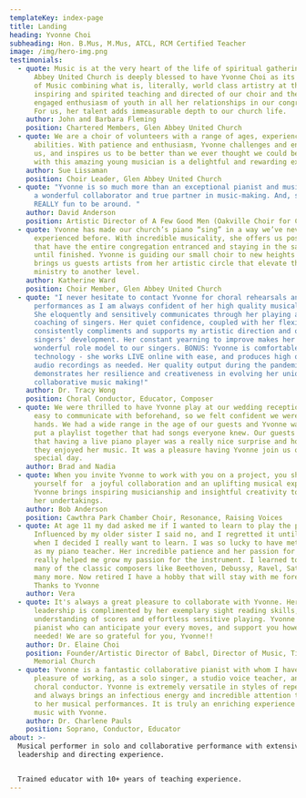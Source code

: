 ```yaml
---
templateKey: index-page
title: Landing
heading: Yvonne Choi
subheading: Hon. B.Mus, M.Mus, ATCL, RCM Certified Teacher
image: /img/hero-img.png
testimonials:
  - quote: Music is at the very heart of the life of spiritual gatherings. Glen
      Abbey United Church is deeply blessed to have Yvonne Choi as its Director
      of Music combining what is, literally, world class artistry at the piano;
      inspiring and spirited teaching and directed of our choir and the joyful
      engaged enthusiasm of youth in all her relationships in our congregation.
      For us, her talent adds immeasurable depth to our church life.
    author: John and Barbara Fleming
    position: Chartered Members, Glen Abbey United Church
  - quote: We are a choir of volunteers with a range of ages, experience, and
      abilities. With patience and enthusiasm, Yvonne challenges and encourages
      us, and inspires us to be better than we ever thought we could be. Working
      with this amazing young musician is a delightful and rewarding experience.
    author: Sue Lissaman
    position: Choir Leader, Glen Abbey United Church
  - quote: "Yvonne is so much more than an exceptional pianist and musician - she is
      a wonderful collaborator and true partner in music-making. And, she’s
      REALLY fun to be around. "
    author: David Anderson
    position: Artistic Director of A Few Good Men (Oakville Choir for Children & Youth)
  - quote: Yvonne has made our church’s piano “sing” in a way we’ve never
      experienced before. With incredible musicality, she offers us postludes
      that have the entire congregation entranced and staying in the sanctuary
      until finished. Yvonne is guiding our small choir to new heights and
      brings us guests artists from her artistic circle that elevate the music
      ministry to another level.
    author: Katherine Ward
    position: Choir Member, Glen Abbey United Church
  - quote: "I never hesitate to contact Yvonne for choral rehearsals and
      performances as I am always confident of her high quality musical output.
      She eloquently and sensitively communicates through her playing and
      coaching of singers. Her quiet confidence, coupled with her flexibility
      consistently compliments and supports my artistic direction and our
      singers' development. Her constant yearning to improve makes her a
      wonderful role model to our singers. BONUS: Yvonne is comfortable with
      technology - she works LIVE online with ease, and produces high quality
      audio recordings as needed. Her quality output during the pandemic
      demonstrates her resilience and creativeness in evolving her unique art of
      collaborative music making!"
    author: Dr. Tracy Wong
    position: Choral Conductor, Educator, Composer
  - quote: We were thrilled to have Yvonne play at our wedding reception. She was
      easy to communicate with beforehand, so we felt confident we were in good
      hands. We had a wide range in the age of our guests and Yvonne was able to
      put a playlist together that had songs everyone knew. Our guests commented
      that having a live piano player was a really nice surprise and how much
      they enjoyed her music. It was a pleasure having Yvonne join us on our
      special day.
    author: Brad and Nadia
  - quote: When you invite Yvonne to work with you on a project, you should prepare
      yourself for  a joyful collaboration and an uplifting musical experience.
      Yvonne brings inspiring musicianship and insightful creativity to all of
      her undertakings.
    author: Bob Anderson
    position: Cawthra Park Chamber Choir, Resonance, Raising Voices
  - quote: At age 11 my dad asked me if I wanted to learn to play the piano.
      Influenced by my older sister I said no, and I regretted it until I was 58
      when I decided I really want to learn. I was so lucky to have met Yvonne
      as my piano teacher. Her incredible patience and her passion for the piano
      really helped me grow my passion for the instrument. I learned to love
      many of the classic composers like Beethoven, Debussy, Ravel, Satie and
      many more. Now retired I have a hobby that will stay with me forever.
      Thanks to Yvonne
    author: Vera
  - quote: It's always a great pleasure to collaborate with Yvonne. Her superb
      leadership is complimented by her exemplary sight reading skills, thorough
      understanding of scores and effortless sensitive playing. Yvonne is that
      pianist who can anticipate your every moves, and support you however you
      needed! We are so grateful for you, Yvonne!!
    author: Dr. Elaine Choi
    position: Founder/Artistic Director of Babεl, Director of Music, Timothy Eaton
      Memorial Church
  - quote: Yvonne is a fantastic collaborative pianist with whom I have had the
      pleasure of working, as a solo singer, a studio voice teacher, and as a
      choral conductor. Yvonne is extremely versatile in styles of repertoire,
      and always brings an infectious energy and incredible attention to detail
      to her musical performances. It is truly an enriching experience to make
      music with Yvonne.
    author: Dr. Charlene Pauls
    position: Soprano, Conductor, Educator
about: >-
  Musical performer in solo and collaborative performance with extensive
  leadership and directing experience. 


  Trained educator with 10+ years of teaching experience.
---
```

